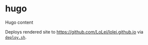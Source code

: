 # hugo
Hugo content

Deploys rendered site to https://github.com/LoLei/lolei.github.io via [`deploy.sh`](https://github.com/LoLei/hugo/blob/master/hub/deploy.sh).
